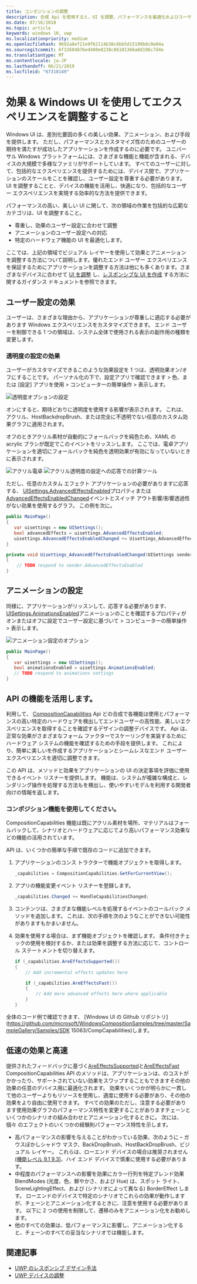 ```yaml
---
title: コンポジションの調整
description: 合成 Api を使用すると、UI を調整、パフォーマンスを最適化およびユーザー設定とデバイスの特性に対応します。
ms.date: 07/16/2018
ms.topic: article
keywords: windows 10, uwp
ms.localizationpriority: medium
ms.openlocfilehash: 9692a8ef21e9f62114b38c6bb5d15199b8c0e04a
ms.sourcegitcommit: 6f32604876ed480e8238c86101366a8d106c7d4e
ms.translationtype: MT
ms.contentlocale: ja-JP
ms.lasthandoff: 06/21/2019
ms.locfileid: "67318149"
---
```

# <a name="tailoring-effects--experiences-using-windows-ui"></a>効果 & Windows UI を使用してエクスペリエンスを調整すること

Windows UI は、差別化要因の多くの美しい効果、アニメーション、および手段を提供します。 ただし、パフォーマンスとカスタマイズ性のためのユーザーの期待を満たすが成功したアプリケーションを作成するのに必要です。 ユニバーサル Windows プラットフォームには、さまざまな機能と機能が含まれる、デバイスの大規模で多様なファミリがサポートしています。 すべてのユーザーに対して、包括的なエクスペリエンスを提供するためには、デバイス間で、アプリケーションのスケールをことを確認し、ユーザー設定を尊重する必要があります。 UI を調整することと、デバイスの機能を活用し、快適になり、包括的なユーザー エクスペリエンスを実現する効率的な方法を提供できます。

パフォーマンスの高い、美しい UI に関して、次の領域の作業を包括的な広範なカテゴリは、UI を調整すること。

- 尊重し、効果のユーザー設定に合わせて調整
- アニメーションのユーザー設定への対応
- 特定のハードウェア機能の UI を最適化します。

ここでは、上記の領域でビジュアル レイヤーを使用して効果とアニメーションを調整する方法について説明します。優れたエンド ユーザー エクスペリエンスを保証するためにアプリケーションを調整する方法は他にも多くあります。さまざまなデバイスに合わせて [UI を調整](/windows/uwp/design/layout/screen-sizes-and-breakpoints-for-responsive-design) し、[レスポンシブな UI を作成](/windows/uwp/design/layout/responsive-design) する方法に関するガイダンス ドキュメントを参照できます。

## <a name="user-effects-settings"></a>ユーザー設定の効果

ユーザーは、さまざまな理由から、アプリケーションが尊重しに適応する必要があります Windows エクスペリエンスをカスタマイズできます。 エンド ユーザーを制御できる 1 つの領域は、システム全体で使用される表示の副作用の種類を変更します。

### <a name="transparency-effects-settings"></a>透明度の設定の効果

ユーザーがカスタマイズできるこのような効果設定を 1 つは、透明効果オン/オフにすることです。 パーソナル化の下で、設定アプリで確認できます > 色、または [設定] アプリを使用 > コンピューターの簡単操作 > 表示します。

![透明度オプションの設定](images/tailoring-transparency-setting.png)

オンにすると、期待どおりに透明度を使用する影響が表示されます。 これは、アクリル、HostBackdropBrush、または完全に不透明でない任意のカスタム効果グラフに適用されます。

オフのときアクリル素材が自動的にフォールバックを純色ため、XAML の acrylic ブラシが既定でこのイベントをリッスンします。 ここでは、電卓アプリケーションを適切にフォールバックを純色を透明効果が有効になっていないときに表示されます。

![アクリル電卓](images/tailoring-acrylic.png)
![アクリル透明度の設定への応答での計算ツール](images/tailoring-acrylic-fallback.png)

ただし、任意のカスタム エフェクト アプリケーションの必要がありますに応答する、 [UISettings.AdvancedEffectsEnabled](https://docs.microsoft.com/uwp/api/windows.ui.viewmanagement.uisettings.advancedeffectsenabledchanged)プロパティまたは[AdvancedEffectsEnabledChanged](https://docs.microsoft.com/uwp/api/windows.ui.viewmanagement.uisettings.advancedeffectsenabledchanged)イベントとスイッチ アウト影響/影響透過性がない効果を使用するグラフ。 この例を次に。

```cs
public MainPage()
{
   var uisettings = new UISettings();
   bool advancedEffects = uisettings.AdvancedEffectsEnabled;
   uisettings.AdvancedEffectsEnabledChanged += Uisettings_AdvancedEffectsEnabledChanged;
}

private void Uisettings_AdvancedEffectsEnabledChanged(UISettings sender, object args)
{
    // TODO respond to sender.AdvancedEffectsEnabled
}
```

## <a name="animations-settings"></a>アニメーションの設定

同様に、アプリケーションがリッスンして、応答する必要があります、 [UISettings.AnimationsEnabled](https://docs.microsoft.com/uwp/api/windows.ui.viewmanagement.uisettings.animationsenabled)アニメーションのことを確認するプロパティがオンまたはオフに設定でユーザー設定に基づいて > コンピューターの簡単操作 > 表示します。

![アニメーション設定のオプション](images/tailoring-animations-setting.png)

```cs
public MainPage()
{
   var uisettings = new UISettings();
   bool animationsEnabled = uisettings.AnimationsEnabled;
   // TODO respond to animations settings
}

```

## <a name="leveraging-the-capabilities-api"></a>API の機能を活用します。

利用して、 [CompositionCapabilities](/uwp/api/windows.ui.composition.compositioncapabilities) Api どの合成で各機能は使用とパフォーマンスの高い特定のハードウェアを検出してエンドユーザーの高性能、美しいエクスペリエンスを取得することを確認するデザインの調整デバイスです。 Api は、正常な効果がさまざまなフォーム ファクターでスケーリングを実装するためにハードウェア システムの機能を確認するための手段を提供します。 これにより、簡単に美しいを作成するアプリケーションとシームレスなエンド ユーザー エクスペリエンスを適切に調整できます。

この API は、メソッドと効果をアプリケーションの UI の決定事項を評価に使用できるイベント リスナーを提供します。 機能は、システムが複雑な構成と、レンダリング操作を処理する方法もを検出し、使いやすいモデルを利用する開発者向けの情報を返します。

### <a name="using-composition-capabilities"></a>コンポジション機能を使用してください。

CompositionCapabilities 機能は既にアクリル素材を場所、マテリアルはフォールバックして、シナリオとハードウェアに応じてより高いパフォーマンス効果などの機能の活用されています。

API は、いくつかの簡単な手順で既存のコードに追加できます。

1. アプリケーションのコンス トラクターで機能オブジェクトを取得します。

    ```cs
    _capabilities = CompositionCapabilities.GetForCurrentView();
    ```

1. アプリの機能変更イベント リスナーを登録します。

    ```cs
    _capabilities.Changed += HandleCapabilitiesChanged;
    ```

1. コンテンツは、さまざまな機能レベルを処理するイベントのコールバック メソッドを追加します。 これは、次の手順を次のようなことができない可能性がありますもかまいません。
1. 効果を使用する場合は、まず機能オブジェクトを確認します。 条件付きチェックの使用を検討するか、または効果を調整する方法に応じて、コントロール ステートメントを切り替えます。

    ```cs
    if (_capabilities.AreEffectsSupported())
    {
        // Add incremental effects updates here

        if (_capabilities.AreEffectsFast())
        {
            // Add more advanced effects here where applicable
        }
    }
    ```

全体のコード例で確認できます、 [Windows UI の Github リポジトリ](https://github.com/microsoft/WindowsCompositionSamples/tree/master/SampleGallery/Samples/SDK 15063/CompCapabilities)します。

## <a name="fast-vs-slow-effects"></a>低速の効果と高速

提供されたフィードバックに基づく[AreEffectsSupported](/uwp/api/windows.ui.composition.compositioncapabilities.areeffectssupported)と[AreEffectsFast](/uwp/api/windows.ui.composition.compositioncapabilities.areeffectsfast) CompositionCapabilities API のメソッドは、アプリケーションは、のコストがかかったり、サポートされていない効果をスワップすることもできますその他の効果の任意のデバイス用に最適化されます。 効果をいくつかが明らかに一貫して他のユーザーよりもリソースを使用し、適度に使用する必要があり、その他の効果をより自由に使用できます。 すべての効果のただし、注意する必要があります使用効果グラフのパフォーマンス特性を変更することがありますチェーンといくつかのシナリオの組み合わせとアニメーション化するときに。 次には、個々 のエフェクトのいくつかの経験則パフォーマンス特性を示します。

- 高パフォーマンスの影響を与えることがわかっている効果、次のように – ガウスぼかしシャドウ マスク、BackDropBrush、HostBackDropBrush、ビジュアル レイヤー。 これらは、ローエンド デバイスの場合は推奨されません[(機能レベル 9.1 9.3)](https://docs.microsoft.com/windows/desktop/direct3d11/overviews-direct3d-11-devices-downlevel-intro)、ハイ エンド デバイスで慎重に使用する必要があります。
- 中程度のパフォーマンスへの影響を効果にカラー行列を特定ブレンド効果 BlendModes (光度、色、鮮やかさ、および Hue) は、スポット ライト、SceneLightingEffect、および (シナリオによって異なる) BorderEffect します。 ローエンドのデバイスで特定のシナリオでこれらの効果が動作しますが、チェーンとアニメーション化するときに、注意を使用する必要があります。 以下に 2 つの使用を制限して、遷移のみをアニメーション化をお勧めします。
- 他のすべての効果は、低パフォーマンスに影響し、アニメーション化すると、チェーンのすべての妥当なシナリオでは機能します。

## <a name="related-articles"></a>関連記事

- [UWP のレスポンシブ デザイン手法](https://docs.microsoft.com/windows/uwp/design/layout/responsive-design)
- [UWP デバイスの調整](https://docs.microsoft.com/windows/uwp/design/layout/screen-sizes-and-breakpoints-for-responsive-design)
